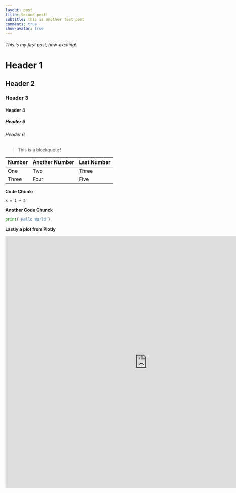 ```yaml
---
layout: post
title: Second post!
subtitle: This is another test post
comments: true
show-avatar: true
---
```


###### This is my first post, how exciting!

# Header 1
## Header 2
### Header 3
#### Header 4
##### Header 5
###### Header 6

> This is a blockquote!

|Number|Another Number|Last Number|
|:-|:-|:-|
|One|Two|Three|
|Three|Four|Five|

**Code Chunk:**

~~~
x = 1 + 2
~~~


**Another Code Chunck**

```python
print('Hello World')
```

**Lastly a plot from Plotly**
<iframe width="900" height="800" frameborder="0" scrolling="no" src="https://plot.ly/~hpsilva/5.embed"></iframe>

